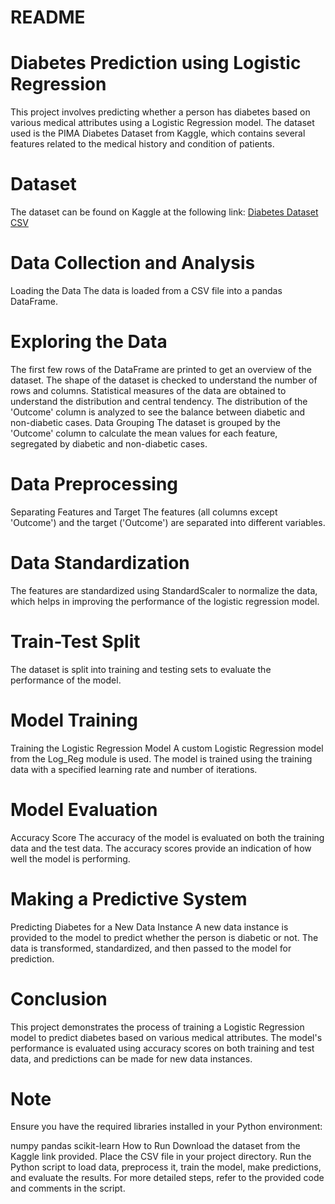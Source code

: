 # README


# Diabetes Prediction using Logistic Regression
This project involves predicting whether a person has diabetes based on various medical attributes using a Logistic Regression model. The dataset used is the PIMA Diabetes Dataset from Kaggle, which contains several features related to the medical history and condition of patients.

# Dataset
The dataset can be found on Kaggle at the following link:
[Diabetes Dataset CSV](https://www.kaggle.com/datasets/saurabh00007/diabetescsv)

# Data Collection and Analysis
Loading the Data
The data is loaded from a CSV file into a pandas DataFrame.

# Exploring the Data
The first few rows of the DataFrame are printed to get an overview of the dataset.
The shape of the dataset is checked to understand the number of rows and columns.
Statistical measures of the data are obtained to understand the distribution and central tendency.
The distribution of the 'Outcome' column is analyzed to see the balance between diabetic and non-diabetic cases.
Data Grouping
The dataset is grouped by the 'Outcome' column to calculate the mean values for each feature, segregated by diabetic and non-diabetic cases.

# Data Preprocessing
Separating Features and Target
The features (all columns except 'Outcome') and the target ('Outcome') are separated into different variables.

# Data Standardization
The features are standardized using StandardScaler to normalize the data, which helps in improving the performance of the logistic regression model.

# Train-Test Split
The dataset is split into training and testing sets to evaluate the performance of the model.

# Model Training
Training the Logistic Regression Model
A custom Logistic Regression model from the Log_Reg module is used. The model is trained using the training data with a specified learning rate and number of iterations.

# Model Evaluation
Accuracy Score
The accuracy of the model is evaluated on both the training data and the test data. The accuracy scores provide an indication of how well the model is performing.

# Making a Predictive System
Predicting Diabetes for a New Data Instance
A new data instance is provided to the model to predict whether the person is diabetic or not. The data is transformed, standardized, and then passed to the model for prediction.

# Conclusion
This project demonstrates the process of training a Logistic Regression model to predict diabetes based on various medical attributes. The model's performance is evaluated using accuracy scores on both training and test data, and predictions can be made for new data instances.

# Note
Ensure you have the required libraries installed in your Python environment:

numpy
pandas
scikit-learn
How to Run
Download the dataset from the Kaggle link provided.
Place the CSV file in your project directory.
Run the Python script to load data, preprocess it, train the model, make predictions, and evaluate the results.
For more detailed steps, refer to the provided code and comments in the script.